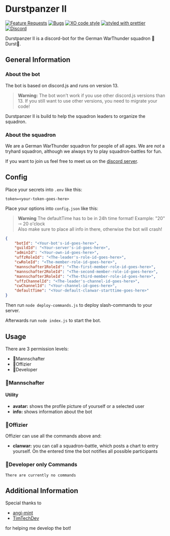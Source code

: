 # Durstpanzer II

[![Feature Requests](https://img.shields.io/github/issues/SAASMEEM/Durst_WT_Bot/enhancement?label=Feature%20Requests)](https://github.com/SAASMEEM/Durst_WT_Bot/labels/enhancement)
[![Bugs](https://img.shields.io/github/issues/SAASMEEM/Durst_WT_Bot/bug?label=Bugs&color=critical)](https://github.com/SAASMEEM/Durst_WT_Bot/labels/bug)
[![XO code style](https://img.shields.io/badge/code_style-XO-5ed9c7.svg)](https://github.com/xojs/xo)
[![styled with prettier](https://img.shields.io/badge/styled_with-prettier-ff69b4.svg)](https://github.com/prettier/prettier)
[![Discord](https://img.shields.io/badge/discord-join-7289DA.svg?logo=discord)](https://discord.gg/KbbXnCKaTY)

Durstpanzer II is a discord-bot for the German WarThunder squadron 🍻Durst🍻.

## General Information

### About the bot

The bot is based on discord.js and runs on version 13.
> **Warning:**
> The bot won't work if you use other discord.js versions than 13.
> If you still want to use other versions, you need to migrate your code!

Durstpanzer II is build to help the squadron leaders to organize the squadron.

### About the squadron

We are a German WarThunder squadron for people of all ages. We are _not_ a tryhard squadron, although we always try to play squadron-battles for fun.

If you want to join us feel free to meet us on the [discord server](https://discord.gg/KbbXnCKaTY).

## Config

Place your secrets into `.env` like this:

```env
token=<your-token-goes-here>

```

Place your options into `config.json` like this:

> **Warning**
> The defaultTime has to be in 24h time format!
> Example: "20" ⇾ 20 o'clock\
> Also make sure to place all info in there, otherwise the bot will crash!

```json
{
    "botId": "<Your-bot's-id-goes-here>",
    "guildId": "<Your-server's-id-goes-here>",
    "adminId": "<Your-own-id-goes-here>",
    "uffzRoleId": "<The-leader's-role-id-goes-here>",
    "cwRoleId": "<The-member-role-id-goes-here>",
    "mannschafter1RoleId": "<The-first-member-role-id-goes-here>",
    "mannschafter2RoleId": "<The-second-member-role-id-goes-here>",
    "mannschafter3RoleId": "<The-third-member-role-id-goes-here>",
    "uffzChannelId": "<The-leader's-channel-id-goes-here>",
    "cwChannelId": "<Your-channel-id-goes-here>",
    "defaultTime": "<Your-default-clanwar-starttime-goes-here>"
}

```

Then run `node deploy-commands.js` to deploy slash-commands to your server.

Afterwards run `node index.js` to start the bot.

## Usage

There are 3 permission levels:

- 🍺Mannschafter
- 🍻Offizier
- 🔧Developer

### 🍺Mannschafter

#### Utility

- **avatar:** shows the profile picture of yourself or a selected user
- **info:** shows information about the bot

### 🍻Offizier

Offizier can use all the commands above and:

- **clanwar:** you can call a squadron-battle, which posts a chart to entry yourself. On the entered time the bot notifies all possible participants

### 🔧Developer only Commands

`There are currently no commands`

## Additional Information

Special thanks to

- [angi-mint](https://github.com/angi-mint)
- [TimTechDev](https://github.com/TimTechDev)

for helping me develop the bot!
